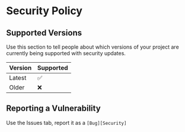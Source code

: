 # Security Policy

## Supported Versions

Use this section to tell people about which versions of your project are
currently being supported with security updates.

| Version | Supported          |
| ------- | ------------------ |
| Latest  | :white_check_mark: |
| Older   | :x:                |

## Reporting a Vulnerability

Use the Issues tab, report it as a `[Bug][Security]`

